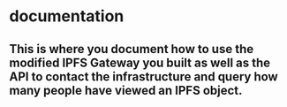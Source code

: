 # documentation

## This is where you document how to use the modified IPFS Gateway you built as well as the API to contact the infrastructure and query how many people have viewed an IPFS object. 